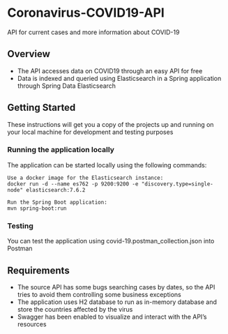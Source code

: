 # Coronavirus-COVID19-API

API for current cases and more information about COVID-19

## Overview

- The API accesses data on COVID19 through an easy API for free
- Data is indexed and queried using Elasticsearch in a Spring application through Spring Data Elasticsearch

## Getting Started

These instructions will get you a copy of the projects up and running on your local machine for development and testing purposes

### Running the application locally

The application can be started locally using the following commands:

```
Use a docker image for the Elasticsearch instance:
docker run -d --name es762 -p 9200:9200 -e "discovery.type=single-node" elasticsearch:7.6.2
```

```
Run the Spring Boot application:
mvn spring-boot:run
```

### Testing

You can test the application using covid-19.postman_collection.json into Postman

## Requirements

- The source API has some bugs searching cases by dates, so the API tries to avoid them controlling some business exceptions
- The application uses H2 database to run as in-memory database and store the countries affected by the virus
- Swagger has been enabled to visualize and interact with the API’s resources
